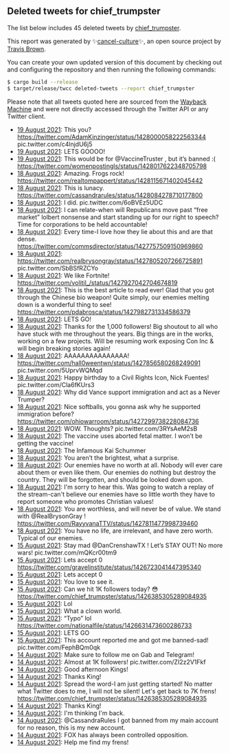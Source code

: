 ## Deleted tweets for chief_trumpster

The list below includes 45 deleted tweets by
[chief_trumpster](https://twitter.com/chief_trumpster).



This report was generated by ✨[cancel-culture](https://github.com/travisbrown/cancel-culture)✨,
an open source project by [Travis Brown](https://twitter.com/travisbrown).

You can create your own updated version of this document by checking out and configuring the
repository and then running the following commands:

```bash
$ cargo build --release
$ target/release/twcc deleted-tweets --report chief_trumpster
```

Please note that all tweets quoted here are sourced from the
[Wayback Machine](https://web.archive.org) and were not directly accessed through the Twitter API or
any Twitter client.

* [19 August 2021](https://web.archive.org/web/20210819164220/https://twitter.com/chief_trumpster/status/1428380682808594435): This you?  https://twitter.com/AdamKinzinger/status/1428000058222563344  pic.twitter.com/c4lnjdU6j5 <!--1428380682808594435-->
* [19 August 2021](https://web.archive.org/web/20210819184342/https://twitter.com/chief_trumpster/status/1428360071042408458): LETS GOOOO! <!--1428360071042408458-->
* [19 August 2021](https://web.archive.org/web/20210819170322/https://twitter.com/chief_trumpster/status/1428347057316696067): This would be for  @VaccineTruster , but it’s banned :( https://twitter.com/womenpostingls/status/1428017622348705798 <!--1428347057316696067-->
* [18 August 2021](https://web.archive.org/web/20210819051016/https://twitter.com/chief_trumpster/status/1428126233313878023): Amazing. Frogs rock! https://twitter.com/realtompappert/status/1428115671402045442 <!--1428126233313878023-->
* [18 August 2021](https://web.archive.org/web/20210818221536/https://twitter.com/chief_trumpster/status/1428112032184868864): This is lunacy. https://twitter.com/cassandrarules/status/1428084278710177800 <!--1428112032184868864-->
* [18 August 2021](https://web.archive.org/web/20210818203415/https://twitter.com/chief_trumpster/status/1428083271557058560): I did. pic.twitter.com/6oBVEz5UDC <!--1428083271557058560-->
* [18 August 2021](https://web.archive.org/web/20210819012817/https://twitter.com/chief_trumpster/status/1428080872583008257): I can relate-when will Republicans move past “free market” lolbert nonsense and start standing up for our right to speech?   Time for corporations to be held accountable! <!--1428080872583008257-->
* [18 August 2021](https://web.archive.org/web/20210818211144/https://twitter.com/chief_trumpster/status/1428047515677511681): Every time-I love how they lie about this and are that dense. https://twitter.com/commsdirector/status/1427757509150969860 <!--1428047515677511681-->
* [18 August 2021](https://web.archive.org/web/20210818163455/https://twitter.com/chief_trumpster/status/1428021667662635018): https://twitter.com/realbrysongray/status/1427805207266725891  pic.twitter.com/SbBSfRZCYo <!--1428021667662635018-->
* [18 August 2021](https://web.archive.org/web/20210818172456/https://twitter.com/chief_trumpster/status/1428001877451476992): We like Fortnite! https://twitter.com/volitil_/status/1427927042704674819 <!--1428001877451476992-->
* [18 August 2021](https://web.archive.org/web/20210818132520/https://twitter.com/chief_trumpster/status/1427983348127916037): This is the best article to read ever! Glad that you got through the Chinese bio weapon!   Quite simply, our enemies melting down is a wonderful thing to see! https://twitter.com/pdabrosca/status/1427982731334586379 <!--1427983348127916037-->
* [18 August 2021](https://web.archive.org/web/20210818145801/https://twitter.com/chief_trumpster/status/1427982382372737026): LETS GO! <!--1427982382372737026-->
* [18 August 2021](https://web.archive.org/web/20210818130821/https://twitter.com/chief_trumpster/status/1427979500516691974): Thanks for the 1,000 followers! Big shoutout to all who have stuck with me throughout the years.   Big things are in the works, working on a few projects.   Will be resuming work exposing Con Inc & will begin breaking stories again! <!--1427979500516691974-->
* [18 August 2021](https://web.archive.org/web/20210818130559/https://twitter.com/chief_trumpster/status/1427977551725596680): AAAAAAAAAAAAAAA!  https://twitter.com/hall0weentwn/status/1427856580268249091  pic.twitter.com/5UprvWQMqd <!--1427977551725596680-->
* [18 August 2021](https://web.archive.org/web/20210818131439/https://twitter.com/chief_trumpster/status/1427977240101457921): Happy birthday to a Civil Rights Icon, Nick Fuentes! pic.twitter.com/Cla6fKUrs3 <!--1427977240101457921-->
* [18 August 2021](https://web.archive.org/web/20210818051726/https://twitter.com/chief_trumpster/status/1427862148353495041): Why did Vance support immigration and act as a Never Trumper? <!--1427862148353495041-->
* [18 August 2021](https://web.archive.org/web/20210818051703/https://twitter.com/chief_trumpster/status/1427862056619941893): Nice softballs, you gonna ask why he supported immigration before? https://twitter.com/ohiowarroom/status/1427299738228084736 <!--1427862056619941893-->
* [18 August 2021](https://web.archive.org/web/20210818044911/https://twitter.com/chief_trumpster/status/1427855032179953674): WOW. Thoughts? pic.twitter.com/3RYsAeM2sB <!--1427855032179953674-->
* [18 August 2021](https://web.archive.org/web/20210818040350/https://twitter.com/chief_trumpster/status/1427843642065096713): The vaccine uses aborted fetal matter. I won’t be getting the vaccine! <!--1427843642065096713-->
* [18 August 2021](https://web.archive.org/web/20210818035552/https://twitter.com/chief_trumpster/status/1427841630455861249): The Infamous Kai Schummer <!--1427841630455861249-->
* [18 August 2021](https://web.archive.org/web/20210818023300/https://twitter.com/chief_trumpster/status/1427820768625299459): You aren’t the brightest, what a surprise. <!--1427820768625299459-->
* [18 August 2021](https://web.archive.org/web/20210818023154/https://twitter.com/chief_trumpster/status/1427820485518188553): Our enemies have no worth at all. Nobody will ever care about them or even like them.   Our enemies do nothing but destroy the country.   They will be forgotten, and should be looked down upon. <!--1427820485518188553-->
* [18 August 2021](https://web.archive.org/web/20210818022513/https://twitter.com/chief_trumpster/status/1427818798699188226): I'm sorry to hear this. Was going to watch a replay of the stream-can't believe our enemies have so little worth they have to report someone who promotes Christian values! <!--1427818798699188226-->
* [18 August 2021](https://web.archive.org/web/20210818022356/https://twitter.com/chief_trumpster/status/1427818484956909569): You are worthless, and will never be of value.  We stand with  @RealBrysonGray ! https://twitter.com/RayyvanaTTV/status/1427811477998739460 <!--1427818484956909569-->
* [18 August 2021](https://web.archive.org/web/20210818022337/https://twitter.com/chief_trumpster/status/1427818354404909058): You have no life, are irrelevant, and have zero worth. Typical of our enemies. <!--1427818354404909058-->
* [15 August 2021](https://web.archive.org/web/20210815230921/https://twitter.com/chief_trumpster/status/1427044603929235458): Stay mad  @DanCrenshawTX ! Let’s STAY OUT! No more wars! pic.twitter.com/mQKcr00tm9 <!--1427044603929235458-->
* [15 August 2021](https://web.archive.org/web/20210815200144/https://twitter.com/chief_trumpster/status/1426997484828729345): Lets accept 0 https://twitter.com/gravelinstitute/status/1426723041447395340 <!--1426997484828729345-->
* [15 August 2021](https://web.archive.org/web/20210815200214/https://twitter.com/chief_trumpster/status/1426997455204270084): Lets accept 0 <!--1426997455204270084-->
* [15 August 2021](https://web.archive.org/web/20210815184137/https://twitter.com/chief_trumpster/status/1426977344137437186): You love to see it. <!--1426977344137437186-->
* [15 August 2021](https://web.archive.org/web/20210815174737/https://twitter.com/chief_trumpster/status/1426963333551464451): Can we hit 1K followers today? 😳 https://twitter.com/chief_trumpster/status/1426385305289084935 <!--1426963333551464451-->
* [15 August 2021](https://web.archive.org/web/20210815174339/https://twitter.com/chief_trumpster/status/1426960758202634248): Lol <!--1426960758202634248-->
* [15 August 2021](https://web.archive.org/web/20210815040345/https://twitter.com/chief_trumpster/status/1426756429000724480): What a clown world. <!--1426756429000724480-->
* [15 August 2021](https://web.archive.org/web/20210815032008/https://twitter.com/chief_trumpster/status/1426745463580004353): “Typo” lol https://twitter.com/nationalfile/status/1426631473600286733 <!--1426745463580004353-->
* [15 August 2021](https://web.archive.org/web/20210815030057/https://twitter.com/chief_trumpster/status/1426740576033050624): LETS GO <!--1426740576033050624-->
* [15 August 2021](https://web.archive.org/web/20210815003821/https://twitter.com/chief_trumpster/status/1426704712179539972): This account reported me and got me banned-sad! pic.twitter.com/FephBQm0qk <!--1426704712179539972-->
* [14 August 2021](https://web.archive.org/web/20210814215836/https://twitter.com/chief_trumpster/status/1426664524543840260): Make sure to follow me on Gab and Telegram! <!--1426664524543840260-->
* [14 August 2021](https://web.archive.org/web/20210814215140/https://twitter.com/chief_trumpster/status/1426662780657180672): Almost at 1K followers! pic.twitter.com/ZI2z2V1Fkf <!--1426662780657180672-->
* [14 August 2021](https://web.archive.org/web/20210814161955/https://twitter.com/chief_trumpster/status/1426576502230069248): Good afternoon Kings! <!--1426576502230069248-->
* [14 August 2021](https://web.archive.org/web/20210814160839/https://twitter.com/chief_trumpster/status/1426576381140480003): Thanks King! <!--1426576381140480003-->
* [14 August 2021](https://web.archive.org/web/20210814041528/https://twitter.com/chief_trumpster/status/1426397013583740932): Spread the word-I am just getting started! No matter what Twitter does to me, I will not be silent! Let's get back to 7K frens! https://twitter.com/chief_trumpster/status/1426385305289084935 <!--1426397013583740932-->
* [14 August 2021](https://web.archive.org/web/20210814041339/https://twitter.com/chief_trumpster/status/1426396539539308546): Thanks King! <!--1426396539539308546-->
* [14 August 2021](https://web.archive.org/web/20210814040900/https://twitter.com/chief_trumpster/status/1426395325036736513): I'm thinking I'm back. <!--1426395325036736513-->
* [14 August 2021](https://web.archive.org/web/20210814034052/https://twitter.com/chief_trumpster/status/1426388273484771333): @CassandraRules  I got banned from my main account for no reason, this is my new account. <!--1426388273484771333-->
* [14 August 2021](https://web.archive.org/web/20210814033809/https://twitter.com/chief_trumpster/status/1426387607798358016): FOX has always been controlled opposition. <!--1426387607798358016-->
* [14 August 2021](https://web.archive.org/web/20210814032900/https://twitter.com/chief_trumpster/status/1426385305289084935): Help me find my frens! <!--1426385305289084935-->
